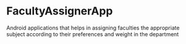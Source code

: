 # FacultyAssignerApp
Android applications that helps in assigning faculties the appropriate subject according to their preferences and weight in the department
